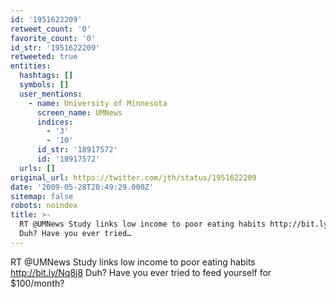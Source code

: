```yaml
---
id: '1951622209'
retweet_count: '0'
favorite_count: '0'
id_str: '1951622209'
retweeted: true
entities:
  hashtags: []
  symbols: []
  user_mentions:
    - name: University of Minnesota
      screen_name: UMNews
      indices:
        - '3'
        - '10'
      id_str: '18917572'
      id: '18917572'
  urls: []
original_url: https://twitter.com/jth/status/1951622209
date: '2009-05-28T20:49:29.000Z'
sitemap: false
robots: noindex
title: >-
  RT @UMNews Study links low income to poor eating habits http://bit.ly/Nq8j8
  Duh? Have you ever tried…
---
```


RT @UMNews Study links low income to poor eating habits http://bit.ly/Nq8j8 Duh? Have you ever tried to feed yourself for $100/month?